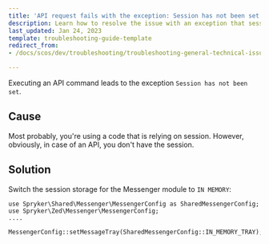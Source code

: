```yaml
---
title: 'API request fails with the exception: Session has not been set'
description: Learn how to resolve the issue with an exception that session has not been set.
last_updated: Jan 24, 2023
template: troubleshooting-guide-template
redirect_from:
- /docs/scos/dev/troubleshooting/troubleshooting-general-technical-issues/api-request-fails-with-the-exception-session-has-not-been-set.html

---
```


Executing an API command leads to the exception `Session has not been set`.

## Cause

Most probably, you're using a code that is relying on session. However, obviously, in case of an API, you don't have the session.

## Solution

Switch the session storage for the Messenger module to `IN MEMORY`:

```
use Spryker\Shared\Messenger\MessengerConfig as SharedMessengerConfig;
use Spryker\Zed\Messenger\MessengerConfig;
....

MessengerConfig::setMessageTray(SharedMessengerConfig::IN_MEMORY_TRAY);

```
